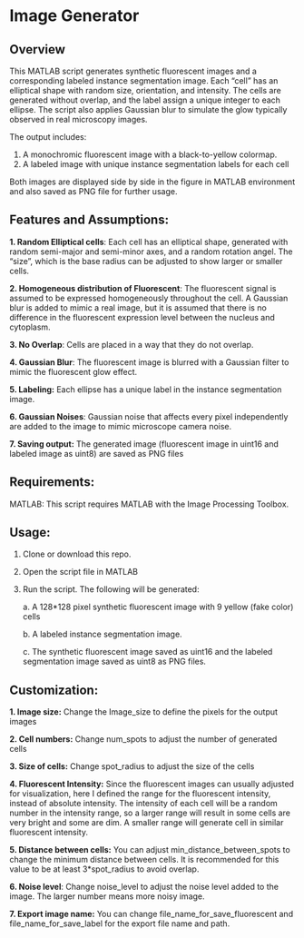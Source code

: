 # Image Generator
## Overview

This MATLAB script generates synthetic fluorescent images and a corresponding labeled instance segmentation image. Each “cell” has an elliptical shape with random size, orientation, and intensity. The cells are generated without overlap, and the label assign a unique integer to each ellipse. The script also applies Gaussian blur to simulate the glow typically observed in real microscopy images.

The output includes:
1. A monochromic fluorescent image with a black-to-yellow colormap.
2. A labeled image with unique instance segmentation labels for each cell

Both images are displayed side by side in the figure in MATLAB environment and also saved as PNG file for further usage.

## Features and Assumptions:

**1. Random Elliptical cells**: Each cell has an elliptical shape, generated with random semi-major and semi-minor axes, and a random rotation angel. The “size”, which is the base radius can be adjusted to show larger or smaller cells. 

**2. Homogeneous distribution of Fluorescent**: The fluorescent signal is assumed to be expressed homogeneously throughout the cell. A Gaussian blur is added to mimic a real image, but it is assumed that there is no difference in the fluorescent expression level between the nucleus and cytoplasm.

**3. No Overlap**: Cells are placed in a way that they do not overlap.

**4. Gaussian Blur**: The fluorescent image is blurred with a Gaussian filter to mimic the fluorescent glow effect.

**5. Labeling:** Each ellipse has a unique label in the instance segmentation image.

**6. Gaussian Noises**: Gaussian noise that affects every pixel independently are added to the image to mimic microscope camera noise.

**7. Saving output:** The generated image (fluorescent image in uint16 and labeled image as uint8) are saved as PNG files


## Requirements:
MATLAB: This script requires MATLAB with the Image Processing Toolbox.

## Usage:
1.	Clone or download this repo.
2.	Open the script file in MATLAB
3.	Run the script. The following will be generated:

   	a.	A 128*128 pixel synthetic fluorescent image with 9 yellow (fake color) cells
  
  	b.	A labeled instance segmentation image.
  
  	c.	The synthetic fluorescent image saved as uint16 and the labeled segmentation image saved as uint8 as PNG files.
## Customization:
**1.	Image size:** Change the Image_size to define the pixels for the output images

**2.	Cell numbers:** Change num_spots to adjust the number of generated cells

**3.	Size of cells:** Change spot_radius to adjust the size of the cells

**4.	Fluorescent Intensity:** Since the fluorescent images can usually adjusted for visualization, here I defined the range for the fluorescent intensity, instead of absolute intensity. The intensity of each cell will be a random number in the intensity range, so a larger range will result in some cells are very bright and some are dim. A smaller range will generate cell in similar fluorescent intensity.

**5.	Distance between cells:** You can adjust min_distance_between_spots to change the minimum distance between cells. It is recommended for this value to be at least 3*spot_radius to avoid overlap.

**6. Noise level**: Change noise_level to adjust the noise level added to the image. The larger number means more noisy image. 

**7.	Export image name:** You can change file_name_for_save_fluorescent and file_name_for_save_label for the export file name and path. 

